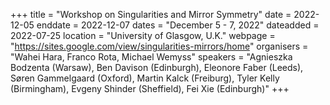 +++
title = "Workshop on Singularities and Mirror Symmetry"
date = 2022-12-05
enddate = 2022-12-07
dates = "December 5 - 7, 2022"
dateadded = 2022-07-25
location = "University of Glasgow, U.K."
webpage = "https://sites.google.com/view/singularities-mirrors/home"
organisers = "Wahei Hara, Franco Rota, Michael Wemyss"
speakers = "Agnieszka Bodzenta (Warsaw), Ben Davison (Edinburgh), Eleonore Faber (Leeds), Søren Gammelgaard (Oxford), Martin Kalck (Freiburg), Tyler Kelly (Birmingham), Evgeny Shinder (Sheffield), Fei Xie (Edinburgh)"
+++
